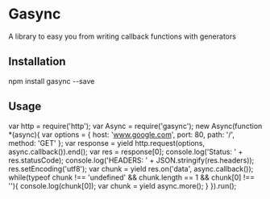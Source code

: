 ﻿Gasync
=========

A library to easy you from writing callback functions with generators

## Installation

  npm install gasync --save

## Usage

var http = require('http');
var Async = require('gasync');
new Async(function *(async){
	var options = {
		host: 'www.google.com',
		port: 80,
		path: '/',
		method: 'GET'
	};
	var response = yield http.request(options, async.callback()).end();
	var res = response[0];
	console.log('Status: ' + res.statusCode);
	console.log('HEADERS: ' + JSON.stringify(res.headers));
	res.setEncoding('utf8');
	var chunk = yield res.on('data', async.callback());
	while(typeof chunk !== 'undefined' && chunk.length == 1 && chunk[0] !== ''){
		console.log(chunk[0]);
		var chunk = yield async.more();
	}
}).run();